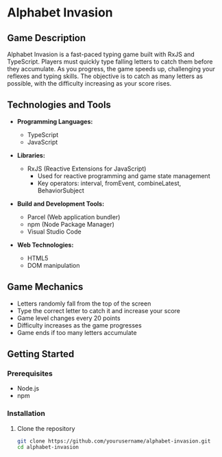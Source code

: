 # Alphabet Invasion

## Game Description

Alphabet Invasion is a fast-paced typing game built with RxJS and TypeScript. Players must quickly type falling letters to catch them before they accumulate. As you progress, the game speeds up, challenging your reflexes and typing skills. The objective is to catch as many letters as possible, with the difficulty increasing as your score rises.

## Technologies and Tools

- **Programming Languages:**
  - TypeScript
  - JavaScript

- **Libraries:**
  - RxJS (Reactive Extensions for JavaScript)
    - Used for reactive programming and game state management
    - Key operators: interval, fromEvent, combineLatest, BehaviorSubject

- **Build and Development Tools:**
  - Parcel (Web application bundler)
  - npm (Node Package Manager)
  - Visual Studio Code

- **Web Technologies:**
  - HTML5
  - DOM manipulation

## Game Mechanics

- Letters randomly fall from the top of the screen
- Type the correct letter to catch it and increase your score
- Game level changes every 20 points
- Difficulty increases as the game progresses
- Game ends if too many letters accumulate

## Getting Started

### Prerequisites

- Node.js
- npm

### Installation

1. Clone the repository
   ```bash
   git clone https://github.com/yourusername/alphabet-invasion.git
   cd alphabet-invasion
